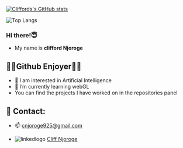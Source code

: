 <!---
cliffordkleinsr/cliffordkleinsr is a ✨ special ✨ repository because its `README.md` (this file) appears on your GitHub profile.
You can click the Preview link to take a look at your changes.
--->
[![Cliffords's GitHub stats](https://github-readme-stats.vercel.app/api?username=cliffordkleinsr&show_icons=true&theme=transparent)](https://github.com/cliffordkleinsr/github-readme-stats)

![Top Langs](https://github-readme-stats.vercel.app/api/top-langs/?username=cliffordkleinsr&theme=transparent&size_weight=0.5&count_weight=0.5&layout=compact)

### Hi there!😇

 - My name is **clifford Njoroge**
## 👨‍💻**Github Enjoyer**👨‍💻


- 👀 I am interested in Artificial Intelligence
- 🌱 I’m currently learning webGL
- You can find the projects I have worked on in the repositories panel

## 💬 Contact:
- 📫 cnjoroge925@gmail.com

- ![linkedlogo](https://user-images.githubusercontent.com/73484962/189169833-2f48dce9-cf9a-48c1-a463-b60b52f0e77c.png)
[Cliff Njoroge](https://www.linkedin.com/in/cliff-njoroge-7ab4181b6)  


